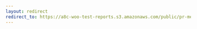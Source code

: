 ```yaml
---
layout: redirect
redirect_to: https://a8c-woo-test-reports.s3.amazonaws.com/public/pr-merge/43378/e2e/index.html
---
```


